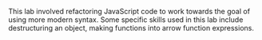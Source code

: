 This lab involved refactoring JavaScript code to work towards the goal of using more modern syntax. Some specific skills used in this lab include destructuring an object, making functions into arrow function expressions.

